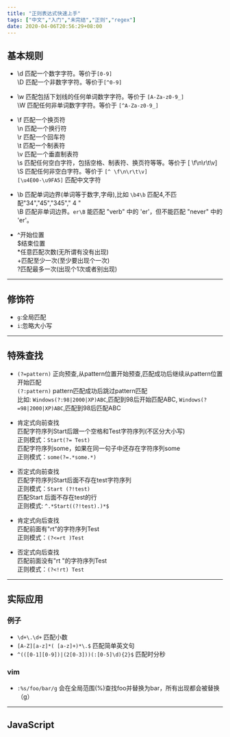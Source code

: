 ```yaml
---
title: "正则表达式快速上手"
tags: ["中文","入门","未完结","正则","regex"]
date: 2020-04-06T20:56:29+08:00
---
```


## 基本规则  

* \d	匹配一个数字字符。等价于`[0-9]`  
\D	匹配一个非数字字符。等价于`[^0-9]`  

* \w	匹配包括下划线的任何单词数字字符。等价于 `[A-Za-z0-9_]`  
\W	匹配任何非单词数字字符。等价于 `[^A-Za-z0-9_]`  

* \f	 匹配一个换页符  
\n	匹配一个换行符   
\r	   匹配一个回车符  
\t	匹配一个制表符   
\v	匹配一个垂直制表符   
\s	匹配任何空白字符，包括空格、制表符、换页符等等。等价于 [ \f\n\r\t\v]  
\S	匹配任何非空白字符。等价于 `[^ \f\n\r\t\v]`  
`[\u4E00-\u9FA5]`  匹配中文字符  

*  \b     匹配单词边界(单词等于数字,字母),比如 `\b4\b` 匹配4,不匹配"34","45","345"," 4 "  
 \B     匹配非单词边界。`er\B` 能匹配 "verb" 中的 'er'，但不能匹配 "never" 中的 'er'。

* ^开始位置  
$结束位置  
*任意匹配次数(无所谓有没有出现)  
+匹配至少一次(至少要出现个一次)  
?匹配最多一次(出现个1次或者别出现)  

---

## 修饰符  
* `g`:全局匹配  
* `i`:忽略大小写  


---

## 特殊查找  

* `(?=pattern)`  正向预查,从pattern位置开始预查,匹配成功后继续从pattern位置开始匹配  
`(?:pattern)`   pattern匹配成功后跳过pattern匹配  
      比如:  `Windows(?:98|2000|XP)ABC`,匹配到98后开始匹配ABC,   `Windows(?=98|2000|XP)ABC`,匹配到98后匹配ABC  

* 肯定式向前查找  
   匹配字符序列Start后跟一个空格和Test字符序列(不区分大小写)  
   正则模式：`Start(?= Test)`  
   匹配字符序列some，如果在同一句子中还存在字符序列some  
   正则模式：`some(?=.*some.*)`  

* 否定式向前查找  
   匹配字符序列Start后面不存在test字符序列  
   正则模式：`Start (?!test)`  
   匹配Start 后面不存在test的行  
   正则模式: `^.*Start((?!test).)*$`  

* 肯定式向后查找  
   匹配前面有"rt"的字符序列Test  
   正则模式：`(?<=rt )Test`

* 否定式向后查找  
   匹配前面没有"rt "的字符序列Test  
   正则模式：`(?<!rt) Test`  

---

## 实际应用  
### 例子  

* `\d+\.\d+` 匹配小数  
* `[A-Z][a-z]*( [a-z]+)*\.$` 匹配简单英文句  
* `^(([0-1][0-9])|(2[0-3]))(:[0-5]\d){2}$` 匹配时分秒  

### vim  
* `:%s/foo/bar/g` 会在全局范围(%)查找foo并替换为bar，所有出现都会被替换（g）  

---

## JavaScript  
